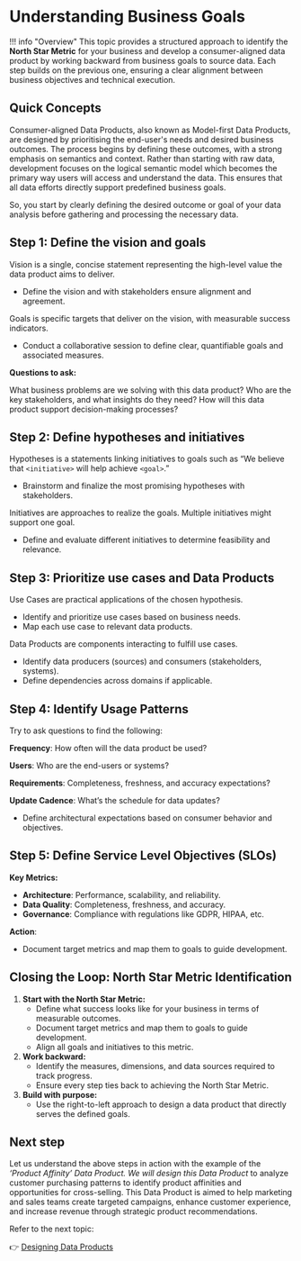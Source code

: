 # Understanding Business Goals

!!! info "Overview"
    This topic provides a structured approach to identify the **North Star Metric** for your business and develop a consumer-aligned data product by working backward from business goals to source data. Each step builds on the previous one, ensuring a clear alignment between business objectives and technical execution.

## Quick Concepts

Consumer-aligned Data Products, also known as Model-first Data Products, are designed by prioritising the end-user's needs and desired business outcomes. The process begins by defining these outcomes, with a strong emphasis on semantics and context. Rather than starting with raw data, development focuses on the logical semantic model which becomes the primary way users will access and understand the data.  This ensures that all data efforts directly support predefined business goals.

So, you start by clearly defining the desired outcome or goal of your data analysis before gathering and processing the necessary data.


## Step 1: Define the vision and goals

Vision is a single, concise statement representing the high-level value the data product aims to deliver.

- Define the vision and with stakeholders ensure alignment and agreement.

Goals is specific targets that deliver on the vision, with measurable success indicators.

- Conduct a collaborative session to define clear, quantifiable goals and associated measures.

**Questions to ask:**

What business problems are we solving with this data product?
Who are the key stakeholders, and what insights do they need?
How will this data product support decision-making processes?

## Step 2: Define hypotheses and initiatives

Hypotheses is a statements linking initiatives to goals such as  “We believe that `<initiative>` will help achieve `<goal>`.”

- Brainstorm and finalize the most promising hypotheses with stakeholders.

Initiatives are approaches to realize the goals. Multiple initiatives might support one goal.

- Define and evaluate different initiatives to determine feasibility and relevance.

## Step 3: Prioritize use cases and Data Products

Use Cases are practical applications of the chosen hypothesis.

- Identify and prioritize use cases based on business needs.
- Map each use case to relevant data products.

Data Products are components interacting to fulfill use cases.

- Identify data producers (sources) and consumers (stakeholders, systems).
- Define dependencies across domains if applicable.

## Step 4: Identify Usage Patterns

Try to ask questions to find the following:

**Frequency**: How often will the data product be used?

**Users**: Who are the end-users or systems?

**Requirements**: Completeness, freshness, and accuracy expectations?

**Update Cadence**: What’s the schedule for data updates?

- Define architectural expectations based on consumer behavior and objectives.

## Step 5: Define Service Level Objectives (SLOs)

**Key Metrics:**

- **Architecture**: Performance, scalability, and reliability.
- **Data Quality**: Completeness, freshness, and accuracy.
- **Governance**: Compliance with regulations like GDPR, HIPAA, etc.

**Action**:

- Document target metrics and map them to goals to guide development.

## Closing the Loop: North Star Metric Identification

1. **Start with the North Star Metric:**
    - Define what success looks like for your business in terms of measurable outcomes.
    - Document target metrics and map them to goals to guide development.
    - Align all goals and initiatives to this metric.
2. **Work backward:**
    - Identify the measures, dimensions, and data sources required to track progress.
    - Ensure every step ties back to achieving the North Star Metric.
3. **Build with purpose:**
    - Use the right-to-left approach to design a data product that directly serves the defined goals.

## Next step

Let us understand the above steps in action with the example of the *‘Product Affinity’ Data Product. We will design this Data Product* to analyze customer purchasing patterns to identify product affinities and opportunities for cross-selling. This Data Product is aimed to help marketing and sales teams create targeted campaigns, enhance customer experience, and increase revenue through strategic product recommendations.

Refer to the next topic:

👉 [Designing Data Products](/learn_new/dp_foundations2_learn_track/design_dp/)